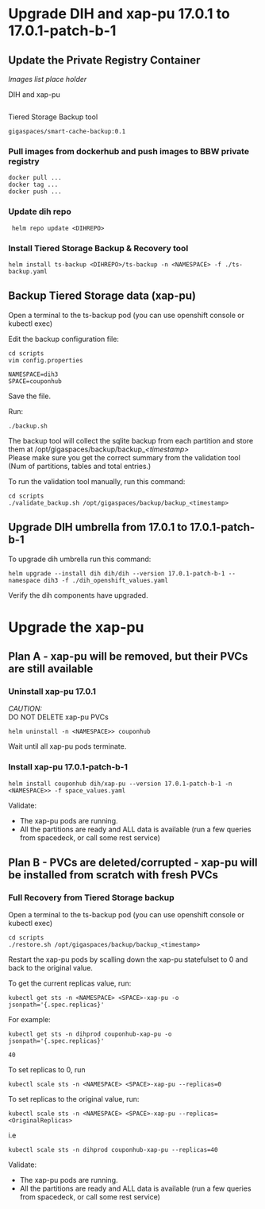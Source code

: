 # Upgrade DIH and xap-pu 17.0.1 to 17.0.1-patch-b-1

## Update the Private Registry Container
*Images list place holder* 

DIH and xap-pu
```
```

Tiered Storage Backup tool
``` 
gigaspaces/smart-cache-backup:0.1
```


### Pull images from dockerhub and push images to BBW private registry
```
docker pull ...
docker tag ...
docker push ...
```

### Update dih repo
``` helm repo update <DIHREPO>```

### Install Tiered Storage Backup & Recovery tool
``` helm install ts-backup <DIHREPO>/ts-backup -n <NAMESPACE> -f ./ts-backup.yaml ```

## Backup Tiered Storage data (xap-pu)
Open a terminal to the ts-backup pod (you can use openshift console or kubectl exec)

Edit the backup configuration file:
```
cd scripts
vim config.properties
```
   ``` NAMESPACE=dih3 ``` \
   ``` SPACE=couponhub ```

Save the file.

Run:
``` 
./backup.sh
```

The backup tool will collect the sqlite backup from each partition and store them at /opt/gigaspaces/backup/backup_*\<timestamp\>* \
Please make sure you get the correct summary from the validation tool (Num of partitions, tables and total entries.)

To run the validation tool manually, run this command:

```
cd scripts
./validate_backup.sh /opt/gigaspaces/backup/backup_<timestamp>
```

## Upgrade DIH umbrella from 17.0.1 to 17.0.1-patch-b-1
To upgrade dih umbrella run this command:
```
helm upgrade --install dih dih/dih --version 17.0.1-patch-b-1 --namespace dih3 -f ./dih_openshift_values.yaml
```
Verify the dih components have upgraded.

# Upgrade the xap-pu 

## Plan A - xap-pu will be removed, but their PVCs are still available
### Uninstall xap-pu 17.0.1
*CAUTION:* \
DO NOT DELETE xap-pu PVCs

```
helm uninstall -n <NAMESPACE>> couponhub
```
Wait until all xap-pu pods terminate. 

### Install xap-pu 17.0.1-patch-b-1
```
helm install couponhub dih/xap-pu --version 17.0.1-patch-b-1 -n <NAMESPACE>> -f space_values.yaml
``` 
Validate:
* The xap-pu pods are running.
* All the partitions are ready and ALL data is available (run a few queries from spacedeck, or call some rest service)

## Plan B - PVCs are deleted/corrupted - xap-pu will be installed from scratch with fresh PVCs
### Full Recovery from Tiered Storage backup
Open a terminal to the ts-backup pod (you can use openshift console or kubectl exec)

``` 
cd scripts
./restore.sh /opt/gigaspaces/backup/backup_<timestamp>
```

Restart the xap-pu pods by scalling down the xap-pu statefulset to 0 and back to the original value.

To get the current replicas value, run:
```
kubectl get sts -n <NAMESPACE> <SPACE>-xap-pu -o jsonpath='{.spec.replicas}'
```
For example:
```
kubectl get sts -n dihprod couponhub-xap-pu -o jsonpath='{.spec.replicas}'

40
```
To set replicas to 0, run
```
kubectl scale sts -n <NAMESPACE> <SPACE>-xap-pu --replicas=0

```

To set replicas to the original value, run:
```
kubectl scale sts -n <NAMESPACE> <SPACE>-xap-pu --replicas=<OriginalReplicas>
```
i.e
```
kubectl scale sts -n dihprod couponhub-xap-pu --replicas=40
```

Validate:
* The xap-pu pods are running.
* All the partitions are ready and ALL data is available (run a few queries from spacedeck, or call some rest service)